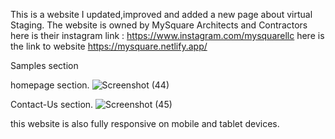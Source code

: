 This is a website I updated,improved and added a new page about virtual Staging.
The website is owned by MySquare Architects and Contractors 
here is their instagram link : https://www.instagram.com/mysquarellc
here is the link to website https://mysquare.netlify.app/

Samples section

homepage section.
![Screenshot (44)](https://user-images.githubusercontent.com/66677739/232046590-a46b4818-d234-4225-bfb6-490dda3e7da6.png)

Contact-Us section.
![Screenshot (45)](https://user-images.githubusercontent.com/66677739/232046668-3e6dc4f6-3a88-46d9-8e73-c56bf547f0d9.png)

this website is also fully responsive on mobile and tablet devices.
